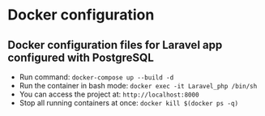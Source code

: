 # Docker configuration
## Docker configuration files for Laravel app configured with PostgreSQL

- Run command: `docker-compose up --build -d`
- Run the container in bash mode: `docker exec -it Laravel_php /bin/sh`
- You can access the project at: `http://localhost:8000`
- Stop all running containers at once: `docker kill $(docker ps -q)`
